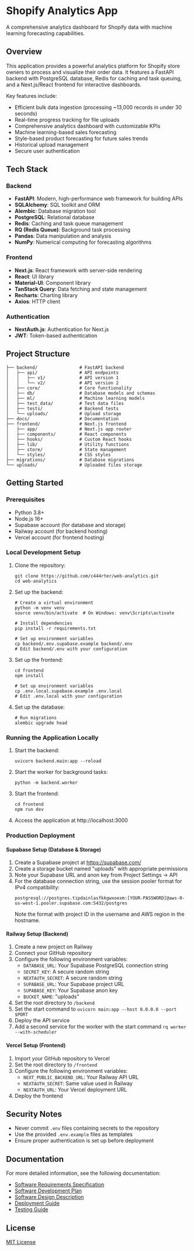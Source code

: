 # Shopify Analytics App

A comprehensive analytics dashboard for Shopify data with machine learning forecasting capabilities.

## Overview

This application provides a powerful analytics platform for Shopify store owners to process and visualize their order data. It features a FastAPI backend with PostgreSQL database, Redis for caching and task queuing, and a Next.js/React frontend for interactive dashboards.

Key features include:

- Efficient bulk data ingestion (processing ~13,000 records in under 30 seconds)
- Real-time progress tracking for file uploads
- Comprehensive analytics dashboard with customizable KPIs
- Machine learning-based sales forecasting
- Style-based product forecasting for future sales trends
- Historical upload management
- Secure user authentication

## Tech Stack

### Backend

- **FastAPI**: Modern, high-performance web framework for building APIs
- **SQLAlchemy**: SQL toolkit and ORM
- **Alembic**: Database migration tool
- **PostgreSQL**: Relational database
- **Redis**: Caching and task queue management
- **RQ (Redis Queue)**: Background task processing
- **Pandas**: Data manipulation and analysis
- **NumPy**: Numerical computing for forecasting algorithms

### Frontend

- **Next.js**: React framework with server-side rendering
- **React**: UI library
- **Material-UI**: Component library
- **TanStack Query**: Data fetching and state management
- **Recharts**: Charting library
- **Axios**: HTTP client

### Authentication

- **NextAuth.js**: Authentication for Next.js
- **JWT**: Token-based authentication

## Project Structure

```
├── backend/                # FastAPI backend
│   ├── api/                # API endpoints
│   │   ├── v1/             # API version 1
│   │   └── v2/             # API version 2
│   ├── core/               # Core functionality
│   ├── db/                 # Database models and schemas
│   ├── ml/                 # Machine learning models
│   ├── test_data/          # Test data files
│   ├── tests/              # Backend tests
│   └── uploads/            # Upload storage
├── docs/                   # Documentation
├── frontend/               # Next.js frontend
│   ├── app/                # Next.js app router
│   ├── components/         # React components
│   ├── hooks/              # Custom React hooks
│   ├── lib/                # Utility functions
│   ├── store/              # State management
│   └── styles/             # CSS styles
├── migrations/             # Database migrations
└── uploads/                # Uploaded files storage
```

## Getting Started

### Prerequisites

- Python 3.8+
- Node.js 16+
- Supabase account (for database and storage)
- Railway account (for backend hosting)
- Vercel account (for frontend hosting)

### Local Development Setup

1. Clone the repository:

   ```
   git clone https://github.com/c444rter/web-analytics.git
   cd web-analytics
   ```

2. Set up the backend:

   ```
   # Create a virtual environment
   python -m venv venv
   source venv/bin/activate  # On Windows: venv\Scripts\activate

   # Install dependencies
   pip install -r requirements.txt

   # Set up environment variables
   cp backend/.env.supabase.example backend/.env
   # Edit backend/.env with your configuration
   ```

3. Set up the frontend:

   ```
   cd frontend
   npm install

   # Set up environment variables
   cp .env.local.supabase.example .env.local
   # Edit .env.local with your configuration
   ```

4. Set up the database:
   ```
   # Run migrations
   alembic upgrade head
   ```

### Running the Application Locally

1. Start the backend:

   ```
   uvicorn backend.main:app --reload
   ```

2. Start the worker for background tasks:

   ```
   python -m backend.worker
   ```

3. Start the frontend:

   ```
   cd frontend
   npm run dev
   ```

4. Access the application at http://localhost:3000

### Production Deployment

#### Supabase Setup (Database & Storage)

1. Create a Supabase project at https://supabase.com/
2. Create a storage bucket named "uploads" with appropriate permissions
3. Note your Supabase URL and anon key from Project Settings → API
4. For the database connection string, use the session pooler format for IPv4 compatibility:
   ```
   postgresql://postgres.tipdainlasfkkgwxoexm:[YOUR-PASSWORD]@aws-0-us-west-1.pooler.supabase.com:5432/postgres
   ```
   Note the format with project ID in the username and AWS region in the hostname.

#### Railway Setup (Backend)

1. Create a new project on Railway
2. Connect your GitHub repository
3. Configure the following environment variables:
   - `DATABASE_URL`: Your Supabase PostgreSQL connection string
   - `SECRET_KEY`: A secure random string
   - `NEXTAUTH_SECRET`: A secure random string
   - `SUPABASE_URL`: Your Supabase project URL
   - `SUPABASE_KEY`: Your Supabase anon key
   - `BUCKET_NAME`: "uploads"
4. Set the root directory to `/backend`
5. Set the start command to `uvicorn main:app --host 0.0.0.0 --port $PORT`
6. Deploy the API service
7. Add a second service for the worker with the start command `rq worker --with-scheduler`

#### Vercel Setup (Frontend)

1. Import your GitHub repository to Vercel
2. Set the root directory to `/frontend`
3. Configure the following environment variables:
   - `NEXT_PUBLIC_BACKEND_URL`: Your Railway API URL
   - `NEXTAUTH_SECRET`: Same value used in Railway
   - `NEXTAUTH_URL`: Your Vercel deployment URL
4. Deploy the frontend

## Security Notes

- Never commit `.env` files containing secrets to the repository
- Use the provided `.env.example` files as templates
- Ensure proper authentication is set up before deployment

## Documentation

For more detailed information, see the following documentation:

- [Software Requirements Specification](docs/SRS.md)
- [Software Development Plan](docs/SDP.md)
- [Software Design Description](docs/SDD.md)
- [Deployment Guide](docs/DEPLOYMENT.md)
- [Testing Guide](docs/TESTING.md)

## License

[MIT License](LICENSE)
